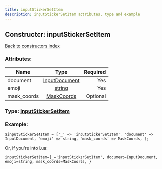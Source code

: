 ```yaml
---
title: inputStickerSetItem
description: inputStickerSetItem attributes, type and example
---
```

## Constructor: inputStickerSetItem  
[Back to constructors index](index.md)



### Attributes:

| Name     |    Type       | Required |
|----------|:-------------:|---------:|
|document|[InputDocument](../types/InputDocument.md) | Yes|
|emoji|[string](../types/string.md) | Yes|
|mask\_coords|[MaskCoords](../types/MaskCoords.md) | Optional|



### Type: [InputStickerSetItem](../types/InputStickerSetItem.md)


### Example:

```
$inputStickerSetItem = ['_' => 'inputStickerSetItem', 'document' => InputDocument, 'emoji' => string, 'mask_coords' => MaskCoords, ];
```  

Or, if you're into Lua:  


```
inputStickerSetItem={_='inputStickerSetItem', document=InputDocument, emoji=string, mask_coords=MaskCoords, }

```



